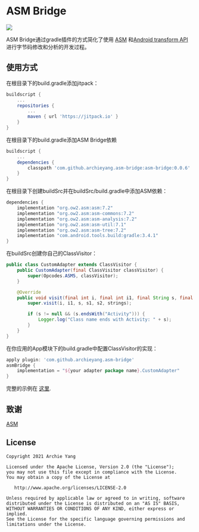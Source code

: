 # ASM Bridge
[![](https://jitpack.io/v/archieyang/asm-bridge.svg)](https://jitpack.io/#archieyang/asm-bridge)

ASM Bridge通过gradle插件的方式简化了使用 [ASM](https://asm.ow2.io/) 和[Android transform API](https://developer.android.com/reference/tools/gradle-api/7.0/com/android/build/api/transform/Transform) 进行字节码修改和分析的开发过程。

## 使用方式
在根目录下的build.gradle添加jitpack：
``` groovy
buildscript {
    ...
    repositories {
        ...
        maven { url 'https://jitpack.io' }
    }
}
```
在根目录下的build.gradle添加ASM Bridge依赖
``` groovy
buildscript {
    ...
    dependencies {
        classpath 'com.github.archieyang.asm-bridge:asm-bridge:0.0.6'
    }
}
```
在根目录下创建buildSrc并在buildSrc/build.gradle中添加ASM依赖：
``` groovy
dependencies {
    implementation "org.ow2.asm:asm:7.2"
    implementation "org.ow2.asm:asm-commons:7.2"
    implementation "org.ow2.asm:asm-analysis:7.2"
    implementation "org.ow2.asm:asm-util:7.1"
    implementation "org.ow2.asm:asm-tree:7.2"
    implementation "com.android.tools.build:gradle:3.4.1"
}
```
在buildSrc创建你自己的ClassVisitor： 

```java
public class CustomAdapter extends ClassVisitor {
    public CustomAdapter(final ClassVisitor classVisitor) {
        super(Opcodes.ASM5, classVisitor);
    }

    @Override
    public void visit(final int i, final int i1, final String s, final String s1, final String s2, final String[] strings) {
        super.visit(i, i1, s, s1, s2, strings);

        if (s != null && (s.endsWith("Activity"))) {
            Logger.log("Class name ends with Activity: " + s);
        }
    }
}
```
在你应用的App模块下的build.gradle中配置ClassVisitor的实现：
``` groovy
apply plugin: 'com.github.archieyang.asm-bridge'
asmBridge {
    implementation = "${your adapter package name}.CustomAdapter"
}
```

完整的示例在 [这里](https://github.com/archieyang/asm-bridge-sample).
## 致谢
[ASM](https://asm.ow2.io/)

## License
    Copyright 2021 Archie Yang

    Licensed under the Apache License, Version 2.0 (the "License");
    you may not use this file except in compliance with the License.
    You may obtain a copy of the License at

       http://www.apache.org/licenses/LICENSE-2.0

    Unless required by applicable law or agreed to in writing, software
    distributed under the License is distributed on an "AS IS" BASIS,
    WITHOUT WARRANTIES OR CONDITIONS OF ANY KIND, either express or implied.
    See the License for the specific language governing permissions and
    limitations under the License.